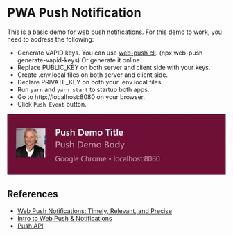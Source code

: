 # PWA Push Notification

This is a basic demo for web push notifications. For this demo to work, you need to address the following:

* Generate VAPID keys. You can use [web-push cli](https://www.npmjs.com/package/web-push). (npx web-push generate-vapid-keys) Or generate it online.
* Replace PUBLIC_KEY on both server and client side with your keys.
* Create .env.local files on both server and client side.
* Declare PRIVATE_KEY on both your .env.local files.
* Run `yarn` and `yarn start` to startup both apps.
* Go to http://localhost:8080 on your browser.
* Click `Push Event` button.

![Bill Murray Push Image](./push-murray.jpg)

## References

* [Web Push Notifications: Timely, Relevant, and Precise](https://developers.google.com/web/fundamentals/push-notifications)
* [Intro to Web Push & Notifications](https://www.youtube.com/watch?v=ggUY0Q4f5ok)
* [Push API](https://developer.mozilla.org/en-US/docs/Web/API/Push_API)